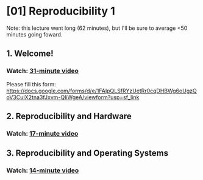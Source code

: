 # [01] Reproducibility 1

Note: this lecture went long (62 minutes), but I'll be sure to average <50 minutes going foward.

## 1. Welcome!

### Watch: [31-minute video](https://youtu.be/HRtYLQHCvs4)

Please fill this form: <a href="https://docs.google.com/forms/d/e/1FAIpQLSfRYzUetRr0cqDHBWg6oUgzQoV3CuIX2tna3fJxvm-QIiWgeA/viewform?usp=sf_link">https://docs.google.com/forms/d/e/1FAIpQLSfRYzUetRr0cqDHBWg6oUgzQoV3CuIX2tna3fJxvm-QIiWgeA/viewform?usp=sf_link</a>

## 2. Reproducibility and Hardware

### Watch: [17-minute video](https://youtu.be/eoS_HAntyuk)

## 3. Reproducibility and Operating Systems

### Watch: [14-minute video](https://youtu.be/lIup3bKTu5g)
